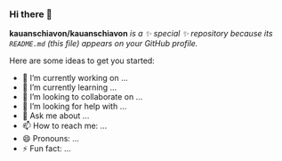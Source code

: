 ### Hi there 👋


**kauanschiavon/kauanschiavon** _is a ✨ special ✨ repository because its `README.md` (this file) appears on your GitHub profile._

Here are some ideas to get you started:

- 🔭 I’m currently working on ...
- 🌱 I’m currently learning ...
- 👯 I’m looking to collaborate on ...
- 🤔 I’m looking for help with ...
- 💬 Ask me about ...
- 📫 How to reach me: ...
- 😄 Pronouns: ...
- ⚡ Fun fact: ...

